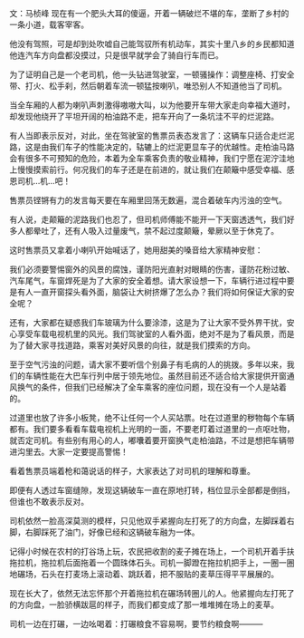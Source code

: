 文：马桢峰 现在有一个肥头大耳的傻逼，开着一辆破烂不堪的车，垄断了乡村的一条小道，载客宰客。

他没有驾照，可是却到处吹嘘自己能驾驭所有机动车，其实十里八乡的乡民都知道他连汽车方向盘都没摸过，只是很早就学会了骑自行车而已。

为了证明自己是一个老司机，他一头钻进驾驶室，一顿骚操作：调整座椅、打安全带、打火、松手刹，然后朝着车流一顿猛按喇叭，唯恐别人不知道他当了司机。

当全车厢的人都为喇叭声刺激得嗷嗷大叫，以为他要开车带大家走向幸福大道时，却发现他绕开了平坦开阔的柏油路不走，把车开向了一条坑洼不平的烂泥路。

有人当即表示反对，对此，坐在驾驶室的售票员表态发言了：这辆车只适合走烂泥路，这是由我们车子的性能决定的，轱辘上的烂泥更显车子的优越性。走柏油马路会有很多不可预知的危险，本着为全车乘客负责的敬业精神，我们宁愿在泥泞洼地上慢慢摸索前行。何况我们的车子还是在前进的，就让我们在颠簸中感受幸福、感恩司机…机…吧！

售票员铿锵有力的发言每天要在车厢里回荡无数遍，混合着破车内污浊的空气。

有人说，走颠簸的泥路我们也忍了，但司机师傅能不能开一下天窗透透气，我们好多人都晕吐了，还有人吸入过量废气，禁不起过度颠簸，晕厥以至于休克了。

这时售票员又拿着小喇叭开始喊话了，她用甜美的嗓音给大家精神安慰：

我们必须要警惕窗外的风景的腐蚀，谨防阳光直射对眼睛的伤害，谨防花粉过敏、汽车尾气，车窗焊死是为了大家的安全着想。请大家设想一下，车辆行进过程中要是有人一直开窗探头看外面，脑袋让大树挤爆了怎么办？我们将如何保证大家的安全呢？

还有，大家都在疑惑我们车玻璃为什么要涂漆，这是为了让大家不受外界干扰，安心享受车载电视机里的风光。我们驾驶室的人看外面，绝对不是为了看风景，而是为了替大家寻找道路，乘客对美好风景的向往，就是我们摸索的方向。

至于空气污浊的问题，请大家不要听信个别鼻子有毛病的人的挑拨。多年以来，我们的车辆性能在大巴车行列中居于领先地位。虽然目前还不适合给大家提供开窗通风换气的条件，但我们已经解决了全车乘客的座位问题，现在没有一个人是站着的。

过道里也放了许多小板凳，绝不让任何一个人买站票。吐在过道里的秽物每个车辆都有。我们要多看看车载电视机上光明的一面，不要老盯着过道里的一点呕吐物，就否定司机。有些别有用心的人，嘟囔着要开窗换气走柏油路，不过是想把车辆带进沟里去。大家一定要提高警惕！

看着售票员端着枪和蔼说话的样子，大家表达了对司机的理解和尊重。

即便有人透过车窗缝隙，发现这辆破车一直在原地打转，档位显示全部都是倒挡，但谁也不敢表示反对。

司机依然一脸高深莫测的模样，只见他双手紧握向左打死了的方向盘，左脚踩着右脚，右脚踩死了油门，好像已经和这辆破车融为一体。

记得小时候在农村的打谷场上玩，农民把收割的麦子摊在场上，一个司机开着手扶拖拉机，拖拉机后面拖着一个圆珠体石头。司机一脚蹬在拖拉机把手上，一圈一圈地碾场，石头在打麦场上滚动着、跳跃着，把不服贴的麦草压得平平展展的。

现在长大了，依然无法忘怀那个开着拖拉机在碾场转圈儿的人。他紧握向左打死了的方向盘，一脸骄横跋扈的样子，而我们都变成了那一堆堆摊在场上的麦草。

司机一边在打碾，一边吆喝着：打碾粮食不容易啊，要节约粮食啊——— 
